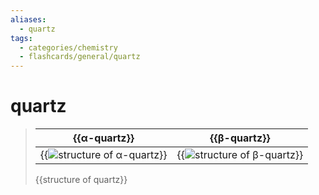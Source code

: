 ```yaml
---
aliases:
  - quartz
tags:
  - categories/chemistry
  - flashcards/general/quartz
---
```


# quartz

> | {{α-quartz}} | {{β-quartz}} |
> |-|-|
> | {{![structure of α-quartz](../archives/Wikimedia%20Commons/Α-Quartz.svg)}} | {{![structure of β-quartz](../archives/Wikimedia%20Commons/Β-Quartz.svg)}} |
>
> {{structure of quartz}}
